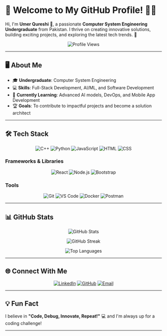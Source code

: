 # 🌟 **Welcome to My GitHub Profile!** 👨‍💻  

Hi, I'm **Umer Qureshi** 👋, a passionate **Computer System Engineering Undergraduate** from Pakistan. I thrive on creating innovative solutions, building exciting projects, and exploring the latest tech trends. 🚀  

<p align="center">
  <img src="https://komarev.com/ghpvc/?username=umerqureshi&color=blueviolet&style=flat-square" alt="Profile Views" />
</p>

---

## 🖥️ **About Me**  

- 🎓 **Undergraduate**: Computer System Engineering  
- 💻 **Skills**: Full-Stack Development, AI/ML, and Software Development  
- 🌱 **Currently Learning**: Advanced AI models, DevOps, and Mobile App Development  
- 🏆 **Goals**: To contribute to impactful projects and become a solution architect  

---

## 🛠️ **Tech Stack**  

<p align="center">  
  <img src="https://img.shields.io/badge/-C++-00599C?logo=c%2B%2B&logoColor=white&style=for-the-badge" alt="C++" />
  <img src="https://img.shields.io/badge/-Python-3776AB?logo=python&logoColor=white&style=for-the-badge" alt="Python" />
  <img src="https://img.shields.io/badge/-JavaScript-F7DF1E?logo=javascript&logoColor=black&style=for-the-badge" alt="JavaScript" />
  <img src="https://img.shields.io/badge/-HTML-E34F26?logo=html5&logoColor=white&style=for-the-badge" alt="HTML" />
  <img src="https://img.shields.io/badge/-CSS-1572B6?logo=css3&logoColor=white&style=for-the-badge" alt="CSS" />
</p>  

### **Frameworks & Libraries**  
<p align="center">  
  <img src="https://img.shields.io/badge/-React-61DAFB?logo=react&logoColor=black&style=for-the-badge" alt="React" />
  <img src="https://img.shields.io/badge/-Node.js-339933?logo=node.js&logoColor=white&style=for-the-badge" alt="Node.js" />
  <img src="https://img.shields.io/badge/-Bootstrap-563D7C?logo=bootstrap&logoColor=white&style=for-the-badge" alt="Bootstrap" />
</p>  

### **Tools**  
<p align="center">  
  <img src="https://img.shields.io/badge/-Git-F05032?logo=git&logoColor=white&style=for-the-badge" alt="Git" />
  <img src="https://img.shields.io/badge/-VS%20Code-007ACC?logo=visual-studio-code&logoColor=white&style=for-the-badge" alt="VS Code" />
  <img src="https://img.shields.io/badge/-Docker-2496ED?logo=docker&logoColor=white&style=for-the-badge" alt="Docker" />
  <img src="https://img.shields.io/badge/-Postman-FF6C37?logo=postman&logoColor=white&style=for-the-badge" alt="Postman" />
</p>  

---

## 📊 **GitHub Stats**  

<p align="center">  
  <img src="https://github-readme-stats.vercel.app/api?username=umerqureshi409&show_icons=true&theme=radical&count_private=true" alt="GitHub Stats" />  
</p>  
<p align="center">  
  <img src="https://github-readme-streak-stats.herokuapp.com?user=umerqureshi409&theme=radical" alt="GitHub Streak" />  
</p>  
<p align="center">  
  <img src="https://github-readme-stats.vercel.app/api/top-langs/?username=umerqureshi409&layout=compact&theme=radical" alt="Top Languages" />  
</p>  

---

## 🌐 **Connect With Me**  

<p align="center">  
  <a href="https://www.linkedin.com/in/umer-qureshi-526118259" target="_blank"><img src="https://img.shields.io/badge/-LinkedIn-0A66C2?logo=linkedin&logoColor=white&style=for-the-badge" alt="LinkedIn" /></a>  
  <a href="https://github.com/umerqureshi409" target="_blank"><img src="https://img.shields.io/badge/-GitHub-181717?logo=github&logoColor=white&style=for-the-badge" alt="GitHub" /></a>  
  <a href="mailto:aa1660025@gmail.com" target="_blank"><img src="https://img.shields.io/badge/-Email-D14836?logo=gmail&logoColor=white&style=for-the-badge" alt="Email" /></a>  
</p>  

---

## 💡 **Fun Fact**  
I believe in **"Code, Debug, Innovate, Repeat!"** 💻 and I'm always up for a coding challenge!  

---

